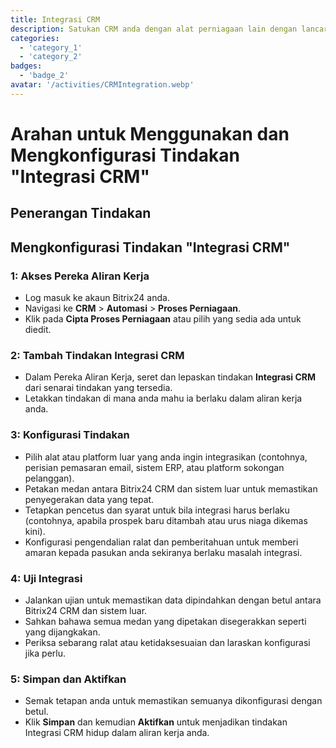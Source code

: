 ```yaml
---
title: Integrasi CRM
description: Satukan CRM anda dengan alat perniagaan lain dengan lancar.
categories: 
  - 'category_1'
  - 'category_2'
badges: 
  - 'badge_2'
avatar: '/activities/CRMIntegration.webp'
---
```

# Arahan untuk Menggunakan dan Mengkonfigurasi Tindakan "Integrasi CRM"

## Penerangan Tindakan

## **Mengkonfigurasi Tindakan "Integrasi CRM"**

### 1: Akses Pereka Aliran Kerja
- Log masuk ke akaun Bitrix24 anda.
- Navigasi ke **CRM** > **Automasi** > **Proses Perniagaan**.
- Klik pada **Cipta Proses Perniagaan** atau pilih yang sedia ada untuk diedit.

### 2: Tambah Tindakan Integrasi CRM
- Dalam Pereka Aliran Kerja, seret dan lepaskan tindakan **Integrasi CRM** dari senarai tindakan yang tersedia.
- Letakkan tindakan di mana anda mahu ia berlaku dalam aliran kerja anda.

### 3: Konfigurasi Tindakan
- Pilih alat atau platform luar yang anda ingin integrasikan (contohnya, perisian pemasaran email, sistem ERP, atau platform sokongan pelanggan).
- Petakan medan antara Bitrix24 CRM dan sistem luar untuk memastikan penyegerakan data yang tepat.
- Tetapkan pencetus dan syarat untuk bila integrasi harus berlaku (contohnya, apabila prospek baru ditambah atau urus niaga dikemas kini).
- Konfigurasi pengendalian ralat dan pemberitahuan untuk memberi amaran kepada pasukan anda sekiranya berlaku masalah integrasi.

### 4: Uji Integrasi
- Jalankan ujian untuk memastikan data dipindahkan dengan betul antara Bitrix24 CRM dan sistem luar.
- Sahkan bahawa semua medan yang dipetakan disegerakkan seperti yang dijangkakan.
- Periksa sebarang ralat atau ketidaksesuaian dan laraskan konfigurasi jika perlu.

### 5: Simpan dan Aktifkan
- Semak tetapan anda untuk memastikan semuanya dikonfigurasi dengan betul.
- Klik **Simpan** dan kemudian **Aktifkan** untuk menjadikan tindakan Integrasi CRM hidup dalam aliran kerja anda.